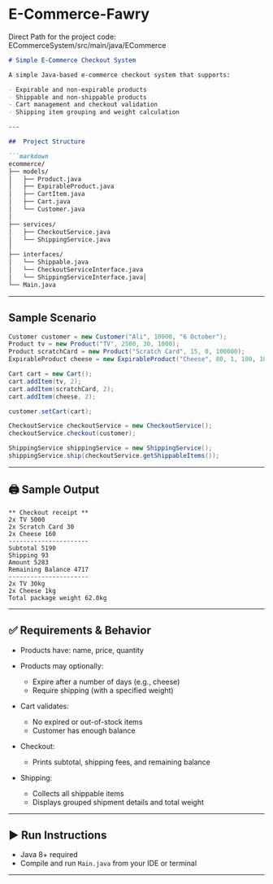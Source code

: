 # E-Commerce-Fawry
Direct Path for the project code: ECommerceSystem/src/main/java/ECommerce

```markdown
# Simple E-Commerce Checkout System

A simple Java-based e-commerce checkout system that supports:

- Expirable and non-expirable products
- Shippable and non-shippable products
- Cart management and checkout validation
- Shipping item grouping and weight calculation

---

##  Project Structure

```markdown
ecommerce/
├── models/
│   ├── Product.java
│   ├── ExpirableProduct.java
│   ├── CartItem.java
│   ├── Cart.java
│   └── Customer.java
│
├── services/
│   ├── CheckoutService.java
│   └── ShippingService.java
│
├── interfaces/
│   └── Shippable.java
│   └── CheckoutServiceInterface.java
│   └── ShippingServiceInterface.java│
└── Main.java
````

---

## Sample Scenario

```java
Customer customer = new Customer("Ali", 10000, "6 October");
Product tv = new Product("TV", 2500, 30, 1000);
Product scratchCard = new Product("Scratch Card", 15, 0, 100000);
ExpirableProduct cheese = new ExpirableProduct("Cheese", 80, 1, 100, 10);

Cart cart = new Cart();
cart.addItem(tv, 2);
cart.addItem(scratchCard, 2);
cart.addItem(cheese, 2);

customer.setCart(cart);

CheckoutService checkoutService = new CheckoutService();
checkoutService.checkout(customer);

ShippingService shippingService = new ShippingService();
shippingService.ship(checkoutService.getShippableItems());
````

---

## 🖨️ Sample Output

```
** Checkout receipt **
2x TV 5000
2x Scratch Card 30
2x Cheese 160
----------------------
Subtotal 5190
Shipping 93
Amount 5283
Remaining Balance 4717
----------------------
2x TV 30kg
2x Cheese 1kg
Total package weight 62.0kg
```

---

## ✅ Requirements & Behavior

* Products have: name, price, quantity
* Products may optionally:

  * Expire after a number of days (e.g., cheese)
  * Require shipping (with a specified weight)
* Cart validates:

  * No expired or out-of-stock items
  * Customer has enough balance
* Checkout:

  * Prints subtotal, shipping fees, and remaining balance
* Shipping:

  * Collects all shippable items
  * Displays grouped shipment details and total weight

---

## ▶️ Run Instructions

* Java 8+ required
* Compile and run `Main.java` from your IDE or terminal

---

```
```
